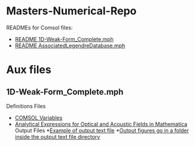 # Masters-Numerical-Repo

READMEs for Comsol files:
* [README 1D-Weak-Form_Complete.mph](https://github.com/leticiaMsci/Masters-Numerical-Repo/blob/main/README-1D-Weakf-Form.md)
* [README AssociatedLegendreDatabase.mph](https://github.com/leticiaMsci/Masters-Numerical-Repo/blob/main/README-Associated-Legendre.md)

# Aux files
## 1D-Weak-Form_Complete.mph
Definitions Files
* [COMSOL Variables](https://github.com/leticiaMsci/Masters-Numerical-Repo/tree/main/COMSOL-Variables)
* [Analytical Expressions for Optical and Acoustic Fields in Mathematica](https://github.com/leticiaMsci/Masters-Numerical-Repo/tree/main/Mathematica-Field-Expressions)
Output Files
*[Example of output text file](https://github.com/leticiaMsci/Masters-Numerical-Repo/blob/main/1DGain_outputfile_tb100.0nm_tc100.0nm_tai100.0nm_taf101.0.txt)
*[Output figures go in a folder inside the output text file directory](https://github.com/leticiaMsci/Masters-Numerical-Repo/tree/main/figures)


